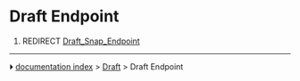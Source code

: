 # Draft Endpoint
1.  REDIRECT [Draft_Snap_Endpoint](Draft_Snap_Endpoint.md)



---
⏵ [documentation index](../README.md) > [Draft](Draft_Workbench.md) > Draft Endpoint
